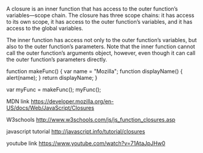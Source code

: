 

A closure is an inner function that has access to the outer function’s variables—scope chain. The closure has three scope chains: it has access to its own scope, 
it has access to the outer function’s variables, and it has access to the global variables.

The inner function has access not only to the outer function’s variables, but also to the outer function’s parameters. Note that the inner function cannot call the outer function’s 
arguments object, however, even though it can call the outer function’s parameters directly.


function makeFunc() {
  var name = "Mozilla";
  function displayName() {
    alert(name);
  }
  return displayName;
}

var myFunc = makeFunc();
myFunc();


MDN link
https://developer.mozilla.org/en-US/docs/Web/JavaScript/Closures


W3schools
http://www.w3schools.com/js/js_function_closures.asp


javascript tutorial
http://javascript.info/tutorial/closures



youtube link
https://www.youtube.com/watch?v=71AtaJpJHw0